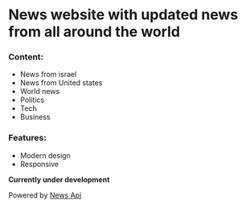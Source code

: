 # News website with updated news from all around the world

### Content:
- News from israel
- News from United states
- World news
- Politics
- Tech
- Business

### Features:
- Modern design
- Responsive

**Currently under development**

Powered by [News Api](https://NewsAPI.org)